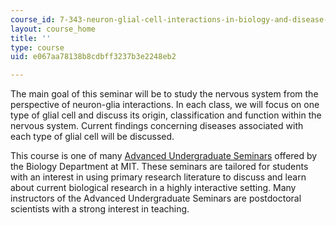 ```yaml
---
course_id: 7-343-neuron-glial-cell-interactions-in-biology-and-disease-spring-2007
layout: course_home
title: ''
type: course
uid: e067aa78138b8cdbff3237b3e2248eb2

---
```

The main goal of this seminar will be to study the nervous system from the perspective of neuron-glia interactions. In each class, we will focus on one type of glial cell and discuss its origin, classification and function within the nervous system. Current findings concerning diseases associated with each type of glial cell will be discussed.

This course is one of many [Advanced Undergraduate Seminars](https://biology.mit.edu/undergraduate/course_listings/advanced_undergraduate_seminars) offered by the Biology Department at MIT. These seminars are tailored for students with an interest in using primary research literature to discuss and learn about current biological research in a highly interactive setting. Many instructors of the Advanced Undergraduate Seminars are postdoctoral scientists with a strong interest in teaching.

